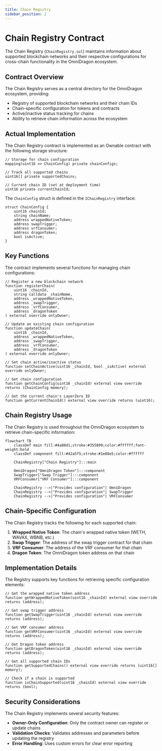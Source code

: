 ```yaml
---
title: Chain Registry
sidebar_position: 2
---
```


# Chain Registry Contract

The Chain Registry (`ChainRegistry.sol`) maintains information about supported blockchain networks and their respective configurations for cross-chain functionality in the OmniDragon ecosystem.

## Contract Overview

The Chain Registry serves as a central directory for the OmniDragon ecosystem, providing:

- Registry of supported blockchain networks and their chain IDs
- Chain-specific configuration for tokens and contracts
- Active/inactive status tracking for chains
- Ability to retrieve chain information across the ecosystem

## Actual Implementation

The Chain Registry contract is implemented as an Ownable contract with the following storage structure:

```solidity
// Storage for chain configuration
mapping(uint16 => ChainConfig) private chainConfigs;

// Track all supported chains
uint16[] private supportedChains;

// Current chain ID (set at deployment time)
uint16 private currentChainId;
```

The `ChainConfig` struct is defined in the `IChainRegistry` interface:

```solidity
struct ChainConfig {
    uint16 chainId;
    string chainName;
    address wrappedNativeToken;
    address swapTrigger;
    address vrfConsumer;
    address dragonToken;
    bool isActive;
}
```

## Key Functions

The contract implements several functions for managing chain configurations:

```solidity
// Register a new blockchain network
function registerChain(
    uint16 _chainId,
    string calldata _chainName,
    address _wrappedNativeToken,
    address _swapTrigger,
    address _vrfConsumer,
    address _dragonToken
) external override onlyOwner;

// Update an existing chain configuration
function updateChain(
    uint16 _chainId,
    address _wrappedNativeToken,
    address _swapTrigger,
    address _vrfConsumer,
    address _dragonToken
) external override onlyOwner;

// Set chain active/inactive status
function setChainActive(uint16 _chainId, bool _isActive) external override onlyOwner;

// Get chain configuration
function getChainConfig(uint16 _chainId) external view override returns (ChainConfig memory);

// Get the current chain's LayerZero ID
function getCurrentChainId() external view override returns (uint16);
```

## Chain Registry Usage

The Chain Registry is used throughout the OmniDragon ecosystem to retrieve chain-specific information:

```mermaid
flowchart TB
    classDef main fill:#4a80d1;stroke:#355899;color:#ffffff;font-weight:bold
    classDef component fill:#42a5f5;stroke:#1e88e5;color:#ffffff
    
    ChainRegistry["Chain Registry"]:::main
    
    OmniDragon["OmniDragon Token"]:::component
    SwapTrigger["Swap Trigger"]:::component
    VRFConsumer["VRF Consumer"]:::component
    
    ChainRegistry -->|"Provides configuration"| OmniDragon
    ChainRegistry -->|"Provides configuration"| SwapTrigger
    ChainRegistry -->|"Provides configuration"| VRFConsumer
```

## Chain-Specific Configuration

The Chain Registry tracks the following for each supported chain:

1. **Wrapped Native Token**: The chain's wrapped native token (WETH, WAVAX, WBNB, etc.)
2. **Swap Trigger**: The address of the swap trigger contract for that chain
3. **VRF Consumer**: The address of the VRF consumer for that chain
4. **Dragon Token**: The OmniDragon token address on that chain

## Implementation Details

The Registry supports key functions for retrieving specific configuration elements:

```solidity
// Get the wrapped native token address
function getWrappedNativeToken(uint16 _chainId) external view override returns (address);

// Get swap trigger address
function getSwapTrigger(uint16 _chainId) external view override returns (address);

// Get VRF consumer address
function getVRFConsumer(uint16 _chainId) external view override returns (address);

// Get Dragon token address
function getDragonToken(uint16 _chainId) external view override returns (address);

// Get all supported chain IDs
function getSupportedChains() external view override returns (uint16[] memory);

// Check if a chain is supported
function isChainSupported(uint16 _chainId) external view override returns (bool);
```

## Security Considerations

The Chain Registry implements several security features:

- **Owner-Only Configuration**: Only the contract owner can register or update chains
- **Validation Checks**: Validates addresses and parameters before updating the registry
- **Error Handling**: Uses custom errors for clear error reporting
